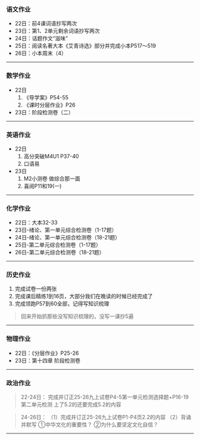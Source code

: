 ### 语文作业
- 22日：前4课词语抄写两次
- 23日：第1、2单元剩余词语抄写两次
- 24日：话题作文“滋味”
- 25日：阅读名著大本《艾青诗选》部分并完成小本P517～519
- 26日：小本周末（4）

---

### 数学作业
- 22日
    1. 《导学案》P54-55
    2. 《课时分层作业》P26
- 23日：阶段检测卷（二）
---

### 英语作业
- 22日
    1. 高分突破M4U1 P37-40
    2. 口语易
- 23日
    1. M2小测卷 做综合那一面
    2. 喜阅P11和19(一)
---

### 化学作业
- 22日：大本32-33
- 23日-绪论、第一单元综合检测卷（1-17题）
- 24日-绪论、第一单元综合检测卷（18-21题）
- 25日-第二单元综合检测卷（1-17题）
- 26日-第二单元综合检测卷（18-21题）
---

### 历史作业
1. 完成试卷一份两张
2. 完成课后精练1到16页，大部分我们在晚读的时候已经完成了
3. 完成领跑P57到60全部，记得写知识梳理
> 回来开始抓那些没写知识梳理的，没写一课抄5遍
---

### 物理作业
- 22日：《分层作业》P25-26
- 23日：第十四章 阶段检测卷
---

### 政治作业
> 22-24日：
> 完成并订正25-26九上试卷P4-5第一单元检测选择题+P16-19第二单元检测
> 上了5.2的还要完成5.2的内容

> 24-26日：
> （1）完成并订正25-26九上试卷P1-P4页2.2的内容 
> （2）背诵并默写
>  ①中华文化的重要性？
>  ②为什么要坚定文化自信？
---
